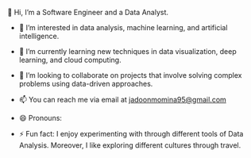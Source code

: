 👋 Hi, I’m a Software Engineer and a Data Analyst.

- 👀 I’m interested in data analysis, machine learning, and artificial intelligence.
  
- 🌱 I’m currently learning new techniques in data visualization, deep learning, and cloud computing.

- 💞️ I’m looking to collaborate on projects that involve solving complex problems using data-driven approaches.

- 📫 You can reach me via email at jadoonmomina95@gmail.com
   
- 😄 Pronouns: 

- ⚡ Fun fact: I enjoy experimenting with through different tools of Data Analysis. Moreover, I like exploring different cultures through travel.

<!---
MominaKhurram/MominaKhurram is a ✨ special ✨ repository because its `README.md` (this file) appears on your GitHub profile.
You can click the Preview link to take a look at your changes.
--->
